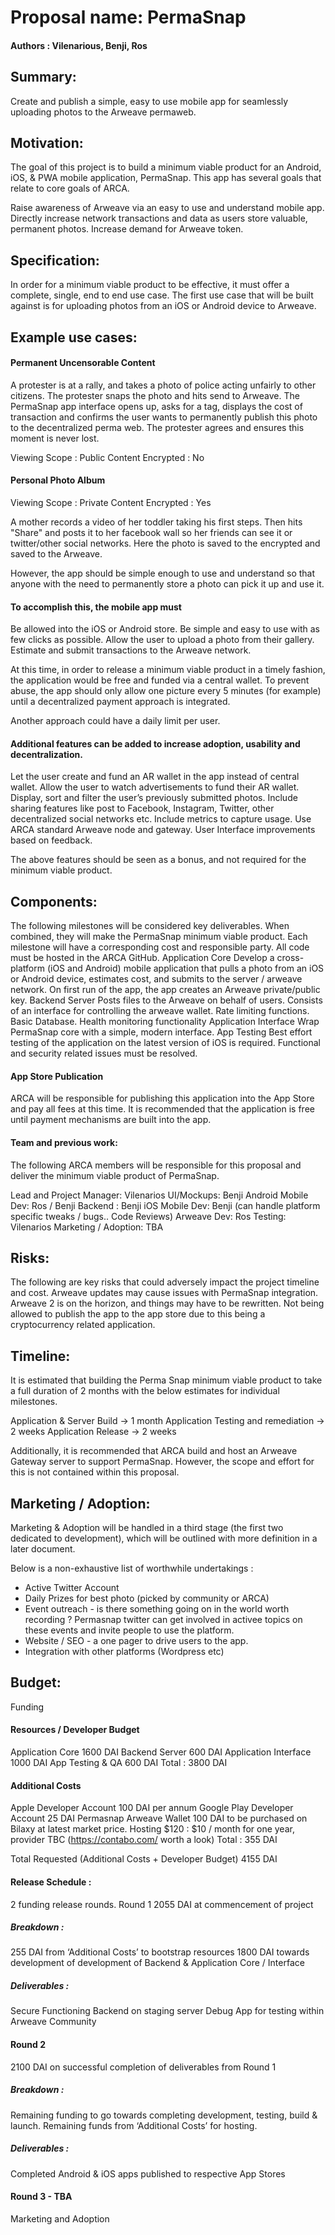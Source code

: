 # Proposal name: PermaSnap
#### Authors : Vilenarious, Benji, Ros
## Summary: 
Create and publish a simple, easy to use mobile app for seamlessly uploading photos to the Arweave permaweb.

## Motivation: 
The goal of this project is to build a minimum viable product for an Android, iOS, & PWA mobile application, PermaSnap. This app has several goals that relate to core goals of ARCA. 

Raise awareness of Arweave via an easy to use and understand mobile app. 
Directly increase network transactions and data as users store valuable, permanent photos. 
Increase demand for Arweave token. 

## Specification: 
In order for a minimum viable product to be effective, it must offer a complete, single, end to end use case. The first use case that will be built against is for uploading photos from an iOS or Android device to Arweave. 

## Example use cases:

#### Permanent Uncensorable Content

A protester is at a rally, and takes a photo of police acting unfairly to other citizens. The protester snaps the photo and hits send to Arweave. The PermaSnap app interface opens up, asks for a tag, displays the cost of transaction and confirms the user wants to permanently publish this photo to the decentralized perma web. The protester agrees and ensures this moment is never lost.

Viewing Scope : Public
Content Encrypted : No

#### Personal Photo Album

Viewing Scope : Private
Content Encrypted : Yes

A mother records a video of her toddler taking his first steps. Then hits "Share" and posts it to her facebook wall so her friends can see it or twitter/other social networks.
Here the photo is saved to the encrypted and saved to the Arweave.

However, the app should be simple enough to use and understand so that anyone with the need to permanently store a photo can pick it up and use it. 

#### To accomplish this, the mobile app must

Be allowed into the iOS or Android store. 
Be simple and easy to use with as few clicks as possible. 
Allow the user to upload a photo from their gallery. 
Estimate and submit transactions to the Arweave network. 

At this time, in order to release a minimum viable product in a timely fashion, the application would be free and funded via a central wallet. To prevent abuse, the app should only allow one picture every 5 minutes (for example) until a decentralized payment approach is integrated. 

Another approach could have a daily limit per user.

#### Additional features can be added to increase adoption, usability and decentralization. 

Let the user create and fund an AR wallet in the app instead of central wallet. 
Allow the user to watch advertisements to fund their AR wallet.
Display, sort and filter the user’s previously submitted photos. 
Include sharing features like post to Facebook, Instagram, Twitter, other decentralized social networks etc.
Include metrics to capture usage.
Use ARCA standard Arweave node and gateway. 
User Interface improvements based on feedback. 

The above features should be seen as a bonus, and not required for the minimum viable product.

## Components:
The following milestones will be considered key deliverables.  When combined, they will make the PermaSnap minimum viable product.  Each milestone will have a corresponding cost and responsible party.  All code must be hosted in the ARCA GitHub.
Application Core
Develop a cross-platform (iOS and Android) mobile application that pulls a photo from an iOS or Android device, estimates cost, and submits to the server / arweave network. On first run of the app, the app creates an Arweave private/public key.
Backend Server
Posts files to the Arweave on behalf of users. Consists of an interface for controlling the arweave wallet. Rate limiting functions. Basic Database. Health monitoring functionality
Application Interface
Wrap PermaSnap core with a simple, modern interface. 
App Testing
Best effort testing of the application on the latest version of iOS is required. Functional and security related issues must be resolved. 

#### App Store Publication
ARCA will be responsible for publishing this application into the App Store and pay all fees at this time. It is recommended that the application is free until payment mechanisms are built into the app. 

#### Team and previous work:
The following ARCA members will be responsible for this proposal and deliver the minimum viable product of PermaSnap. 

Lead and Project Manager: Vilenarios
UI/Mockups: Benji
Android Mobile Dev: Ros / Benji
Backend : Benji
iOS Mobile Dev: Benji (can handle platform specific tweaks / bugs.. Code Reviews)
Arweave Dev: Ros
Testing: Vilenarios
Marketing / Adoption: TBA

## Risks:

The following are key risks that could adversely impact the project timeline and cost.
Arweave updates may cause issues with PermaSnap integration.  Arweave 2 is on the horizon, and things may have to be rewritten.
Not being allowed to publish the app to the app store due to this being a cryptocurrency related application.

## Timeline:
It is estimated that building the Perma Snap minimum viable product to take a full duration of 2 months with the below estimates for individual milestones.

Application & Server Build -> 1 month
Application Testing and remediation -> 2 weeks
Application Release -> 2 weeks

Additionally, it is recommended that ARCA build and host an Arweave Gateway server to support PermaSnap.  However, the scope and effort for this is not contained within this proposal.

## Marketing / Adoption:
Marketing & Adoption will be handled in a third stage (the first two dedicated to development), which will be outlined with more definition in a later document.

Below is a non-exhaustive list of worthwhile undertakings :

- Active Twitter Account
- Daily Prizes for best photo (picked by community or ARCA)
- Event outreach - is there something going on in the world worth recording ? Permasnap twitter can get involved in activee topics on these events and invite people to use the platform.
- Website / SEO - a one pager to drive users to the app.
- Integration with other platforms (Wordpress etc)

## Budget:

Funding

#### Resources / Developer Budget
Application Core
1600 DAI
Backend Server
600 DAI
Application Interface
1000 DAI
App Testing & QA
600 DAI
Total :
3800 DAI

#### Additional Costs
Apple Developer Account
100 DAI per annum
Google Play Developer Account
25 DAI
Permasnap Arweave Wallet
100 DAI to be purchased on Bilaxy at latest market price.
Hosting
$120 : $10 / month for one year, provider TBC (https://contabo.com/ worth a look)
Total :
355 DAI


Total Requested (Additional Costs + Developer Budget)
4155 DAI

#### Release Schedule :
2 funding release rounds.
Round 1
2055 DAI at commencement of project

##### Breakdown :
255 DAI from ‘Additional Costs’ to bootstrap resources
1800 DAI towards development of development of Backend & Application Core / Interface

##### Deliverables :
Secure Functioning Backend on staging server
Debug App for testing within Arweave Community

#### Round 2
2100 DAI on successful completion of deliverables from Round 1

##### Breakdown : 
Remaining funding to go towards completing development, testing, build & launch. Remaining funds from ‘Additional Costs’ for hosting.

##### Deliverables :
Completed Android & iOS apps published to respective App Stores

#### Round 3 - TBA
Marketing and Adoption

